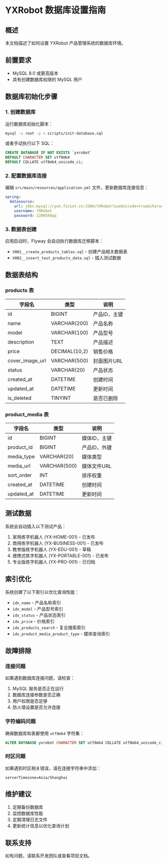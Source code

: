 # YXRobot 数据库设置指南

## 概述

本文档描述了如何设置 YXRobot 产品管理系统的数据库环境。

## 前置要求

- MySQL 8.0 或更高版本
- 具有创建数据库权限的 MySQL 用户

## 数据库初始化步骤

### 1. 创建数据库

运行数据库初始化脚本：

```bash
mysql -u root -p < scripts/init-database.sql
```

或者手动执行以下 SQL：

```sql
CREATE DATABASE IF NOT EXISTS `yxrobot` 
DEFAULT CHARACTER SET utf8mb4 
DEFAULT COLLATE utf8mb4_unicode_ci;
```

### 2. 配置数据库连接

编辑 `src/main/resources/application.yml` 文件，更新数据库连接信息：

```yaml
spring:
  datasource:
    url: jdbc:mysql://yun.finiot.cn:3306/YXRobot?useUnicode=true&characterEncoding=utf8&useSSL=false&serverTimezone=Asia/Shanghai&allowPublicKeyRetrieval=true
    username: YXRobot
    password: 2200548qq
```

### 3. 数据表创建

应用启动时，Flyway 会自动执行数据库迁移脚本：

- `V001__create_products_tables.sql` - 创建产品相关数据表
- `V002__insert_test_products_data.sql` - 插入测试数据

## 数据表结构

### products 表

| 字段名 | 类型 | 说明 |
|--------|------|------|
| id | BIGINT | 产品ID，主键 |
| name | VARCHAR(200) | 产品名称 |
| model | VARCHAR(100) | 产品型号 |
| description | TEXT | 产品描述 |
| price | DECIMAL(10,2) | 销售价格 |
| cover_image_url | VARCHAR(500) | 封面图片URL |
| status | VARCHAR(20) | 产品状态 |
| created_at | DATETIME | 创建时间 |
| updated_at | DATETIME | 更新时间 |
| is_deleted | TINYINT | 是否已删除 |

### product_media 表

| 字段名 | 类型 | 说明 |
|--------|------|------|
| id | BIGINT | 媒体ID，主键 |
| product_id | BIGINT | 产品ID，外键 |
| media_type | VARCHAR(20) | 媒体类型 |
| media_url | VARCHAR(500) | 媒体文件URL |
| sort_order | INT | 排序权重 |
| created_at | DATETIME | 创建时间 |
| updated_at | DATETIME | 更新时间 |

## 测试数据

系统会自动插入以下测试产品：

1. 家用练字机器人 (YX-HOME-001) - 已发布
2. 商用练字机器人 (YX-BUSINESS-001) - 已发布  
3. 教育版练字机器人 (YX-EDU-001) - 草稿
4. 便携式练字机器人 (YX-PORTABLE-001) - 已发布
5. 专业版练字机器人 (YX-PRO-001) - 已归档

## 索引优化

系统创建了以下索引以优化查询性能：

- `idx_name` - 产品名称索引
- `idx_model` - 产品型号索引
- `idx_status` - 产品状态索引
- `idx_price` - 价格索引
- `idx_products_search` - 复合搜索索引
- `idx_product_media_product_type` - 媒体查询索引

## 故障排除

### 连接问题

如果遇到数据库连接问题，请检查：

1. MySQL 服务是否正在运行
2. 数据库连接参数是否正确
3. 用户权限是否足够
4. 防火墙设置是否允许连接

### 字符编码问题

确保数据库和表都使用 `utf8mb4` 字符集：

```sql
ALTER DATABASE yxrobot CHARACTER SET utf8mb4 COLLATE utf8mb4_unicode_ci;
```

### 时区问题

如果遇到时区相关错误，请在连接字符串中添加：

```
serverTimezone=Asia/Shanghai
```

## 维护建议

1. 定期备份数据库
2. 监控数据库性能
3. 定期清理日志文件
4. 更新统计信息以优化查询计划

## 联系支持

如有问题，请联系开发团队或查看项目文档。